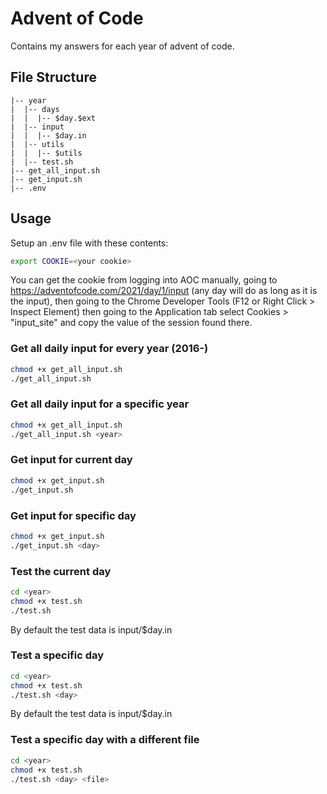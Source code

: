 # Advent of Code
Contains my answers for each year of advent of code.

## File Structure
```
|-- year
|  |-- days
|  |  |-- $day.$ext
|  |-- input
|  |  |-- $day.in
|  |-- utils
|  |  |-- $utils
|  |-- test.sh
|-- get_all_input.sh
|-- get_input.sh
|-- .env
```

## Usage
Setup an .env file with these contents:
```bash
export COOKIE=<your cookie>
```
You can get the cookie from logging into AOC manually, going to https://adventofcode.com/2021/day/1/input (any day will do as long as it is the input),
then going to the Chrome Developer Tools (F12 or Right Click > Inspect Element) then going to the Application tab select Cookies > "input_site" and copy the value of the session found there.
### Get all daily input for every year (2016-)
```bash
chmod +x get_all_input.sh
./get_all_input.sh 
```
### Get all daily input for a specific year
```bash
chmod +x get_all_input.sh
./get_all_input.sh <year>
```
### Get input for current day
```bash
chmod +x get_input.sh
./get_input.sh
```
### Get input for specific day
```bash
chmod +x get_input.sh
./get_input.sh <day>
```
### Test the current day
```bash
cd <year>
chmod +x test.sh
./test.sh 
```
By default the test data is input/$day.in
### Test a specific day
```bash
cd <year>
chmod +x test.sh
./test.sh <day>
```
By default the test data is input/$day.in
### Test a specific day with a different file
```bash
cd <year>
chmod +x test.sh
./test.sh <day> <file>
```